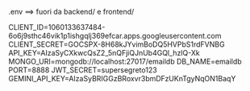 .env ==> fuori da backend/ e frontend/

CLIENT_ID=1060133637484-6o6j9sthc46vik1p1ishgqlj369efcar.apps.googleusercontent.com
CLIENT_SECRET=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
API_KEY=AIzaSyCXkwcQsZ2_5nQFjiQJnUb4GQl_hzlQ-Xk
MONGO_URI=mongodb://localhost:27017/emaildb
DB_NAME=emaildb
PORT=8888
JWT_SECRET=supersegreto123
GEMINI_API_KEY=AIzaSyBRIGGzBRoxvr3bmDFzUKnTgyNqON1BaqY

